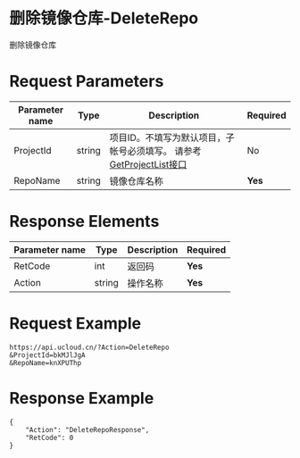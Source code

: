 # 删除镜像仓库-DeleteRepo

删除镜像仓库

# Request Parameters
|Parameter name|Type|Description|Required|
|---|---|---|---|
|ProjectId|string|项目ID。不填写为默认项目，子帐号必须填写。 请参考[GetProjectList接口](api/summary/get_project_list)|No|
|RepoName|string|镜像仓库名称|**Yes**|

# Response Elements
|Parameter name|Type|Description|Required|
|---|---|---|---|
|RetCode|int|返回码|**Yes**|
|Action|string|操作名称|**Yes**|

# Request Example
```
https://api.ucloud.cn/?Action=DeleteRepo
&ProjectId=bkMJlJgA
&RepoName=knXPUThp
```

# Response Example
```
{
    "Action": "DeleteRepoResponse", 
    "RetCode": 0
}
```

